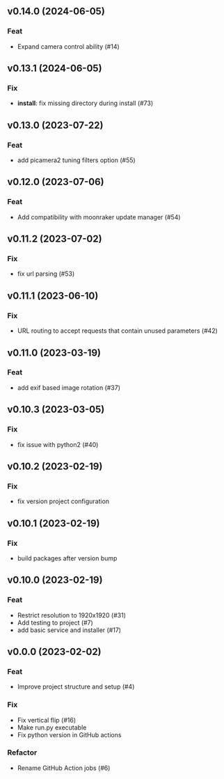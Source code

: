 ## v0.14.0 (2024-06-05)

### Feat

- Expand camera control ability (#14)

## v0.13.1 (2024-06-05)

### Fix

- **install**: fix missing directory during install (#73)

## v0.13.0 (2023-07-22)

### Feat

- add picamera2 tuning filters option (#55)

## v0.12.0 (2023-07-06)

### Feat

- Add compatibility with moonraker update manager (#54)

## v0.11.2 (2023-07-02)

### Fix

- fix url parsing (#53)

## v0.11.1 (2023-06-10)

### Fix

- URL routing to accept requests that contain unused parameters (#42)

## v0.11.0 (2023-03-19)

### Feat

- add exif based image rotation (#37)

## v0.10.3 (2023-03-05)

### Fix

- fix issue with python2 (#40)

## v0.10.2 (2023-02-19)

### Fix

- fix version project configuration

## v0.10.1 (2023-02-19)

### Fix

- build packages after version bump

## v0.10.0 (2023-02-19)

### Feat

- Restrict resolution to 1920x1920 (#31)
- Add testing to project (#7)
- add basic service and installer (#17)

## v0.0.0 (2023-02-02)

### Feat

- Improve project structure and setup (#4)

### Fix

- Fix vertical flip (#16)
- Make run.py executable
- Fix python version in GitHub actions

### Refactor

- Rename GitHub Action jobs (#6)
